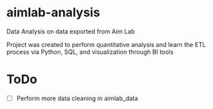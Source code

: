 # aimlab-analysis
Data Analysis on data exported from Aim Lab

Project was created to perform quantitative analysis and learn the ETL process via Python, SQL, and visualization through BI tools

# ToDo
- [ ] Perform more data cleaning in aimlab_data
